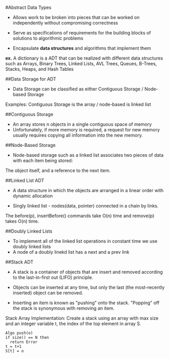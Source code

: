 #Abstract Data Types

- Allows work to be broken into pieces that can be worked on independently without compromising correctness

- Serve as specifications of requirements for the building blocks of solutions to algorithmic problems

- Encapsulate **data structures** and algorithms that implement them

**ex.** A dictionary is a ADT that can be realized with different data structures such as Arrays, Binary Trees, Linked Lists, AVL Trees, Queues,
B-Trees, Stacks, Heaps, and Hash Tables

##Data Storage for ADT

- Data Storage can be classified as either Contiguous Storage / Node-based Storage

Examples: Contiguous Storage is the array / node-based is linked list

##Contiguous Storage
- An array stores n objects in a single contiguous space of memory
- Unfortunately, if more memory is required, a request for new memory usually
requires copying all information into the new memory.

##Node-Based Storage

- Node-based storage such as a linked list associates two pieces of data with each item
being stored:

The object itself, and a reference to the next item.

##Linked List ADT

- A data structure in which the objects are arranged in a linear order with dynamic
allocation

- Singly linked list - nodes(data, pointer) connected in a chain by links.

The before(p), insertBefore() commands take O(n) time and remove(p) takes O(n) time.

##Doubly Linked Lists

- To implement all of the linked list operations in constant time we use doubly linked lists
- A node of a doubly linekd list has a next and a prev link

##Stack ADT

- A stack is a container of objects that are insert and removed according to the last-in-first
out (LIFO) principle.

- Objects can be inserted at any time, but only the last (the most-recently inserted) object
can be removed.

- Inserting an item is known as "pushing" onto the stack. "Popping" off the stack is synonymous with
removing an item.

Stack Array Implementation: Create a stack using an array with max size and an integer variable
t, the index of the top element in array S.

```
Algo push(o)
if size() == N then
  return Error
t = t+1
S[t] = o
```

